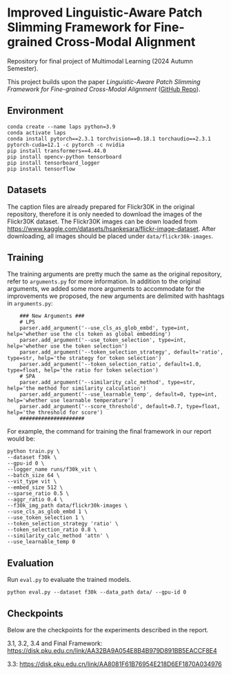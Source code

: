 # Improved Linguistic-Aware Patch Slimming Framework for Fine-grained Cross-Modal Alignment
Repository for final project of Multimodal Learning (2024 Autumn Semester).

This project builds upon the paper *Linguistic-Aware Patch Slimming Framework for Fine-grained Cross-Modal Alignment* ([GitHub Repo](https://github.com/CrossmodalGroup/LAPS)).

## Environment
```
conda create --name laps python=3.9
conda activate laps
conda install pytorch==2.3.1 torchvision==0.18.1 torchaudio==2.3.1 pytorch-cuda=12.1 -c pytorch -c nvidia
pip install transformers==4.44.0
pip install opencv-python tensorboard
pip install tensorboard_logger
pip install tensorflow
```

## Datasets
The caption files are already prepared for Flickr30K in the original repository, therefore it is only needed to download the images of the Flickr30K dataset. The Flickr30K images can be down loaded from https://www.kaggle.com/datasets/hsankesara/flickr-image-dataset. After downloading, all images should be placed under ```data/flickr30k-images```.

## Training
The training arguments are pretty much the same as the original repository, refer to ```arguments.py``` for more information. In addition to the original arguments, we added some more arguments to accommodate for the improvements we proposed, the new arguments are delimited with hashtags in ```arguments.py```:
```
    ### New Arguments ###
    # LPS
    parser.add_argument('--use_cls_as_glob_embd', type=int, help='whether use the cls token as global embedding')
    parser.add_argument('--use_token_selection', type=int, help='whether use the token selection')
    parser.add_argument('--token_selection_strategy', default='ratio', type=str, help='the strategy for token selection')
    parser.add_argument('--token_selection_ratio', default=1.0, type=float, help='the ratio for token selection')
    # SPA
    parser.add_argument('--similarity_calc_method', type=str, help='the method for similarity calculation')
    parser.add_argument('--use_learnable_temp', default=0, type=int, help='whether use learnable temperature')
    parser.add_argument('--score_threshold', default=0.7, type=float, help='the threshold for score')
    #####################
```

For example, the command for training the final framework in our report would be:
```
python train.py \
--dataset f30k \
--gpu-id 0 \
--logger_name runs/f30k_vit \
--batch_size 64 \
--vit_type vit \
--embed_size 512 \
--sparse_ratio 0.5 \
--aggr_ratio 0.4 \
--f30k_img_path data/flickr30k-images \
--use_cls_as_glob_embd 1 \
--use_token_selection 1 \
--token_selection_strategy 'ratio' \
--token_selection_ratio 0.8 \
--similarity_calc_method 'attn' \
--use_learnable_temp 0
```

## Evaluation
Run ```eval.py``` to evaluate the trained models.
```
python eval.py --dataset f30k --data_path data/ --gpu-id 0
```

## Checkpoints
Below are the checkpoints for the experiments described in the report.

3.1, 3.2, 3.4 and Final Framework: https://disk.pku.edu.cn/link/AA32BA9A054E8B4B979D891BB5EACCF8E4

3.3: https://disk.pku.edu.cn/link/AA8081F61B76954E218D6EF1870A034976